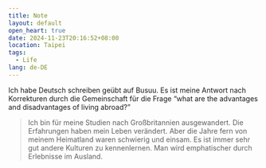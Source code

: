 ```yaml
---
title: Note
layout: default
open_heart: true
date: 2024-11-23T20:16:52+08:00
location: Taipei
tags: 
  - Life
lang: de-DE
---
```


Ich habe Deutsch schreiben geübt auf Busuu. Es ist meine Antwort nach Korrekturen durch die Gemeinschaft für die Frage “what are the advantages and disadvantages of living abroad?”

> Ich bin für meine Studien nach Großbritannien ausgewandert. Die Erfahrungen haben mein Leben verändert. Aber die Jahre fern von meinem Heimatland waren schwierig und einsam. Es ist immer sehr gut andere Kulturen zu kennenlernen. Man wird emphatischer durch Erlebnisse im Ausland.
